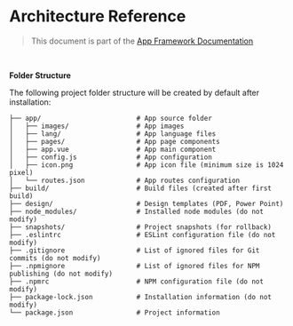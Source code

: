 # Architecture Reference

> This document is part of the [App Framework Documentation](../../README_V2.md#documentation)

<br />

**Folder Structure**

The following project folder structure will be created by default after installation:

```
├── app/                        # App source folder
│   ├── images/                 # App images
│   ├── lang/                   # App language files
│   ├── pages/                  # App page components
│   ├── app.vue                 # App main component
│   ├── config.js               # App configuration
│   ├── icon.png                # App icon file (minimum size is 1024 pixel)
│   └── routes.json             # App routes configuration
├── build/                      # Build files (created after first build)
├── design/                     # Design templates (PDF, Power Point)
├── node_modules/               # Installed node modules (do not modify)
├── snapshots/                  # Project snapshots (for rollback)
├── .eslintrc                   # ESLint configuration file (do not modify)
├── .gitignore                  # List of ignored files for Git commits (do not modify)
├── .npmignore                  # List of ignored files for NPM publishing (do not modify)
├── .npmrc                      # NPM configuration file (do not modify)
├── package-lock.json           # Installation information (do not modify)
└── package.json                # Project information
```
